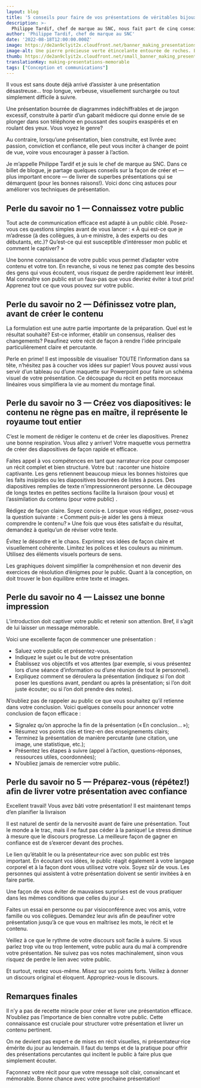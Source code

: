 ```yaml
---
layout: blog
title: '5 conseils pour faire de vos présentations de véritables bijoux'
description: >-
  Philippe Tardif, chef de marque au SNC, nous fait part de cinq conseils sur la façon de créer et — plus important encore — livrer des présentations qui se démarquent. 
author: 'Philippe Tardif, chef de marque au SNC'
date: '2022-08-18T12:00:00.000Z'
image: https://de2an9clyit2x.cloudfront.net/banner_making_presentations_memorable_f9e0ae0042.jpeg
image-alt: Une pierre précieuse verte étincelante entourée de roches. Elle se démarque des autres pierres.
thumb: https://de2an9clyit2x.cloudfront.net/small_banner_making_presentations_memorable_f9e0ae0042.jpeg
translationKey: making-presentations-memorable
tags: ["Conception et communications"]
---
```

Il vous est sans doute déjà arrivé d’assister à une présentation désastreuse… trop longue, verbeuse, visuellement surchargée ou tout simplement difficile à suivre. 

Une présentation bourrée de diagrammes indéchiffrables et de jargon excessif, construite à partir d’un gabarit médiocre qui donne envie de se plonger dans son téléphone en poussant des soupirs exaspérés et en roulant des yeux. Vous voyez le genre?

Au contraire, lorsqu’une présentation, bien construite, est livrée avec passion, conviction et confiance, elle peut vous inciter à changer de point de vue, voire vous encourager à passer à l’action. 

Je m’appelle Philippe Tardif et je suis le chef de marque au SNC. Dans ce billet de blogue, je partage quelques conseils sur la façon de créer et — plus important encore — de livrer de superbes présentations qui se démarquent (pour les bonnes raisons!). Voici donc cinq astuces pour améliorer vos techniques de présentation.

## Perle du savoir no 1 — Connaissez votre public

Tout acte de communication efficace est adapté à un public ciblé. Posez-vous ces questions simples avant de vous lancer :  « À qui est-ce que je m’adresse (à des collègues, à un·e ministre, à des experts ou des débutants, etc.)? Qu’est-ce qui est susceptible d’intéresser mon public et comment le captiver? » 

Une bonne connaissance de votre public vous permet d’adapter votre contenu et votre ton. En revanche, si vous ne tenez pas compte des besoins des gens qui vous écoutent, vous risquez de perdre rapidement leur intérêt. Mal connaître son public est un faux-pas que vous devriez éviter à tout prix! Apprenez tout ce que vous pouvez sur votre public. 

## Perle du savoir no 2 — Définissez votre plan, avant de créer le contenu

La formulation est une autre partie importante de la préparation. Quel est le résultat souhaité? Est-ce informer, établir un consensus, réaliser des changements? Peaufinez votre récit de façon à rendre l’idée principale particulièrement claire et percutante. 

Perle en prime! Il est impossible de visualiser TOUTE l’information dans sa tête, n’hésitez pas à coucher vos idées sur papier! Vous pouvez aussi vous servir d’un tableau ou d’une maquette sur Powerpoint pour faire un schéma visuel de votre présentation. Ce découpage du récit en petits morceaux linéaires vous simplifiera la vie au moment du  montage final. 

## Perle du savoir no 3 — Créez vos diapositives: le contenu ne règne pas en maître, il représente le royaume tout entier

C’est le moment de rédiger le contenu et de créer les diapositives. Prenez une bonne respiration. Vous allez y arriver! Votre maquette vous permettra de créer des diapositives de façon rapide et efficace. 

Faites appel à vos compétences en tant que narrateur·rice pour composer un récit complet et bien structuré. Votre but : raconter une histoire captivante. Les gens retiennent beaucoup mieux les bonnes histoires que les faits insipides ou les diapositives bourrées de listes à puces. Des diapositives remplies de texte n'impressionneront personne. Le découpage de longs textes en petites sections facilite la livraison (pour vous) et l’assimilation du contenu (pour votre public) . 

Rédigez de façon claire. Soyez concis·e. Lorsque vous rédigez, posez-vous la question suivante : « Comment puis-je aider les gens à mieux comprendre le contenu? » Une fois que vous êtes satisfait·e du résultat, demandez à quelqu’un de réviser votre texte.

Évitez le désordre et le chaos. Exprimez vos idées de façon claire et visuellement cohérente. Limitez les polices et les couleurs au minimum. Utilisez des éléments visuels porteurs de sens. 

Les graphiques doivent simplifier la compréhension et non devenir des exercices de résolution d’énigmes pour le public. Quant à la conception, on doit trouver le bon équilibre entre texte et images.


## Perle du savoir no 4 — Laissez une bonne impression

L’introduction doit captiver votre public et retenir son attention. Bref, il s’agit de lui laisser un message mémorable.

Voici une excellente façon de commencer une présentation :

* Saluez votre public et présentez-vous.
* Indiquez le sujet ou le but de votre présentation 
* Établissez vos objectifs et vos attentes (par exemple, si vous présentez lors d’une séance d’information ou d’une réunion de tout le personnel).
* Expliquez comment se déroulera la présentation (indiquez si l’on doit poser les questions avant, pendant ou après la présentation; si l’on doit juste écouter; ou si l’on doit prendre des notes).

N’oubliez pas de rappeler au public ce que vous souhaitez qu’il retienne dans votre conclusion. Voici quelques conseils pour annoncer votre  conclusion de façon efficace :

* Signalez qu’on approche la fin de la présentation (« En conclusion… »);
* Résumez vos points clés et tirez-en des enseignements clairs;
* Terminez la présentation de manière percutante (une citation, une image, une statistique, etc.);
* Présentez les étapes à suivre (appel à l’action, questions-réponses, ressources utiles, coordonnées);
* N’oubliez jamais de remercier votre public.

## Perle du savoir no 5 — Préparez-vous (répétez!) afin de livrer votre présentation avec confiance

Excellent travail! Vous avez bâti votre présentation! Il est maintenant temps d’en planifier la livraison

Il est naturel de sentir de la nervosité avant de faire une présentation. Tout le monde a le trac, mais il ne faut pas céder à la panique! Le stress diminue à mesure que le discours progresse. La meilleure façon de gagner en confiance est de s’exercer devant des proches.

Le lien qu’établit le ou la présentateur·rice avec son public est très important. En écoutant vos idées, le public réagit également à votre langage corporel et à la façon dont vous utilisez votre voix. Soyez sûr de vous. Les personnes qui assistent à votre présentation doivent se sentir invitées à en faire partie.

Une façon de vous éviter de mauvaises surprises est de vous pratiquer dans les mêmes conditions que celles du jour J.

Faites un essai en personne ou par visioconférence avec vos amis, votre famille ou vos collègues. Demandez leur avis afin de peaufiner votre présentation jusqu’à ce que vous en maîtrisez les mots, le récit et le contenu.

Veillez à ce que le rythme de votre discours soit facile à suivre. Si vous parlez trop vite ou trop lentement, votre public aura du mal à comprendre votre présentation. Ne suivez pas vos notes machinalement, sinon vous risquez de perdre le lien avec votre public.

Et surtout, restez vous-même. Misez sur vos points forts. Veillez à donner un discours original et éloquent. Appropriez-vous le discours. 

## Remarques finales

Il n’y a pas de recette miracle pour créer et livrer une présentation efficace. N’oubliez pas l’importance de bien connaître votre public. Cette connaissance est cruciale pour structurer votre présentation et livrer un contenu pertinent.

On ne devient pas expert·e de mises en récit visuelles, ni présentateur·rice émérite du jour au lendemain. Il faut du temps et de la pratique pour offrir des présentations percutantes qui incitent le public à faire plus que simplement écouter. 

Façonnez votre récit pour que votre message soit clair, convaincant et mémorable. Bonne chance avec votre prochaine présentation!
